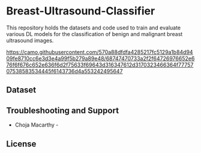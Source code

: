 # Breast-Ultrasound-Classifier

This repository holds the datasets and code used to train and evaluate various DL models for the classification of benign and malignant breast ultrasound images.

https://camo.githubusercontent.com/570a88dfdfa4285217fc5129a1b84d9409fe8710cc6e3d3e4a99f5b279a89e48/68747470733a2f2f64726976652e676f6f676c652e636f6d2f75633f69643d316347612d3170323466364f7775707538583534445f6143736d4a553242495647

## Dataset


## Troubleshooting and Support

* Choja Macarthy - 

## License

